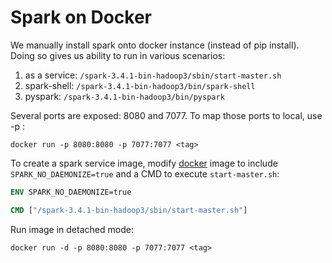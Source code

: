 # Spark on Docker

We manually install spark onto docker instance (instead of pip install).
Doing so gives us ability to run in various scenarios:
1. as a service: `/spark-3.4.1-bin-hadoop3/sbin/start-master.sh`
2. spark-shell: `/spark-3.4.1-bin-hadoop3/bin/spark-shell`
3. pyspark: `/spark-3.4.1-bin-hadoop3/bin/pyspark`

Several ports are exposed: 8080 and 7077.
To map those ports to local, use -p <HOST>:<IMAGE>
```shell
docker run -p 8080:8080 -p 7077:7077 <tag> 
```

To create a spark service image, modify [docker](./docker/Dockerfile) image to include `SPARK_NO_DAEMONIZE=true` and a CMD to execute `start-master.sh`:  
```dockerfile
ENV SPARK_NO_DAEMONIZE=true

CMD ["/spark-3.4.1-bin-hadoop3/sbin/start-master.sh"]
```

Run image in detached mode:
```shell
docker run -d -p 8080:8080 -p 7077:7077 <tag>
```